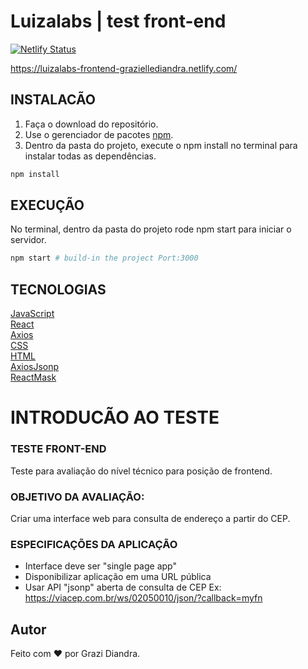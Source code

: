 # Luizalabs | test front-end

[![Netlify Status](https://api.netlify.com/api/v1/badges/d18bdd44-3f9d-4104-83cf-84da88a6bbd2/deploy-status)](https://app.netlify.com/sites/luizalabs-frontend-graziellediandra/deploys)

https://luizalabs-frontend-graziellediandra.netlify.com/

## INSTALACÃO

1. Faça o download do repositório.
2. Use o gerenciador de pacotes [npm](https://www.npmjs.com/).
3. Dentro da pasta do projeto, execute o npm install no terminal para instalar todas as dependências.
```bash
npm install
```
## EXECUÇÃO

No terminal, dentro da pasta do projeto rode npm start para iniciar o servidor.

```bash
npm start # build-in the project Port:3000
```
## TECNOLOGIAS
[JavaScript](https://developer.mozilla.org/en-US/docs/Web/JavaScript)  
[React](https://reactjs.org/)  
[Axios](https://github.com/axios/axios)  
[CSS](https://developer.mozilla.org/en-US/docs/Web/CSS/Reference)  
[HTML](https://devdocs.io/html/)  
[AxiosJsonp](https://github.com/AdonisLau/axios-jsonp)  
[ReactMask](https://github.com/sanniassin/react-input-mask) 

# INTRODUCÃO AO TESTE
### TESTE FRONT-END 
Teste para avaliação do nível técnico para posição de frontend.

### OBJETIVO DA AVALIAÇÃO:
Criar uma interface web para consulta de endereço a partir do CEP.

### ESPECIFICAÇÕES DA APLICAÇÃO
- Interface deve ser "single page app"
- Disponibilizar aplicação em uma URL pública
- Usar API "jsonp" aberta de consulta de CEP
Ex: https://viacep.com.br/ws/02050010/json/?callback=myfn

## Autor

Feito com :heart: por Grazi Diandra.
